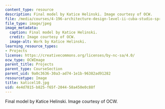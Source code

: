 ```yaml
---
content_type: resource
description: Final model by Katice Helinski. Image courtesy of OCW.
file: /media/courses/4-196-architecture-design-level-ii-cuba-studio-spring-2004/4e4d7815b825f65f204458a450e0c88f_katicel10.jpg
file_type: image/jpeg
image_metadata:
  caption: Final model by Katice Helinski.
  credit: Image courtesy of OCW.
  image-alt: Work by Katice Helinski.
learning_resource_types:
- Projects
license: https://creativecommons.org/licenses/by-nc-sa/4.0/
ocw_type: OCWImage
parent_title: Projects
parent_type: CourseSection
parent_uid: 9a0c3636-30a3-ad74-1e1b-96382ad91282
resourcetype: Image
title: katicel10.jpg
uid: 4e4d7815-b825-f65f-2044-58a450e0c88f
---
```

Final model by Katice Helinski. Image courtesy of OCW.